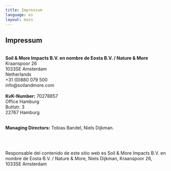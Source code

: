 ```yaml
---
title: Impressum
language: es
layout: main
---
```

<div class="container">
<h2 class="intro">Impressum</h2>
<br>
<strong>Soil & More Impacts B.V. en nombre de Eosta B.V. / Nature & More</strong>
<br>
Kraanspoor 26
<br>
1033SE Amsterdam
<br>
Netherlands
<br>
+31 (0)880 079 500
<br>
info@soilandmore.com
<br>
<br>
<strong>KvK-Number:</strong> 70278857

 
<br>
Office Hamburg
<br>
Buttstr. 3
<br>
22767 Hamburg
<br>
<br>

 
<strong>Managing Directors:</strong>
Tobias Bandel, Niels Dijkman.

<br>
<br>
<p>Responsable del contenido de este sitio web es Soil & More Impacts B.V. en nombre de Eosta B.V. / Nature & More, Niels Dijkman, Kraanspoor 26, 1033SE Amsterdam</p>

 

</div>